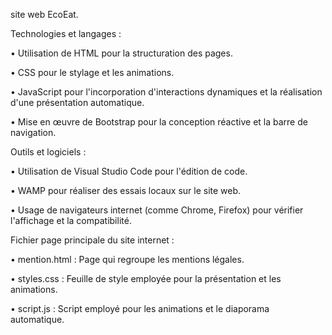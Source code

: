site web EcoEat.

Technologies et langages :

• Utilisation de HTML pour la structuration des pages.

• CSS pour le stylage et les animations.

• JavaScript pour l'incorporation d'interactions dynamiques et la réalisation d'une présentation automatique. 

• Mise en œuvre de Bootstrap pour la conception réactive et la barre de navigation. 

Outils et logiciels : 

• Utilisation de Visual Studio Code pour l'édition de code. 

• WAMP pour réaliser des essais locaux sur le site web. 

• Usage de navigateurs internet (comme Chrome, Firefox) pour vérifier l'affichage et la compatibilité. 

Fichier page principale du site internet :

• mention.html : Page qui regroupe les mentions légales. 

• styles.css : Feuille de style employée pour la présentation et les animations. 

• script.js : Script employé pour les animations et le diaporama automatique.




